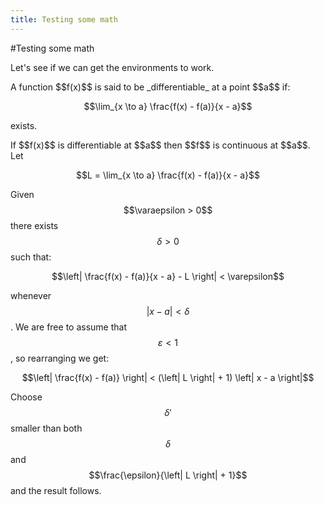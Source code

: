 ```yaml
---
title: Testing some math
---
```

#Testing some math

Let's see if we can get the environments to work.

<div class = definition>
A function $$f(x)$$ is said to be _differentiable_ at a point $$a$$ if:

$$\lim_{x \to a} \frac{f(x) - f(a)}{x - a}$$

exists.
</div>

<div class = lemma>
If $$f(x)$$ is differentiable at $$a$$ then $$f$$ is continuous at $$a$$.
</div>
<div class = proof>
Let

$$L = \lim_{x \to a} \frac{f(x) - f(a)}{x - a}$$

Given $$\varaepsilon > 0$$ there exists $$\delta > 0$$ such that:

$$\left| \frac{f(x) - f(a)}{x - a} - L \right| < \varepsilon$$

whenever $$\left| x - a \right| < \delta$$.  We are free to assume that $$\varepsilon < 1$$, so rearranging we get:

$$\left| \frac{f(x) - f(a)} \right| < (\left| L \right| + 1) \left| x - a \right|$$

Choose $$\delta'$$ smaller than both $$\delta$$ and $$\frac{\epsilon}{\left| L \right| + 1}$$ and the result follows.
</div>
